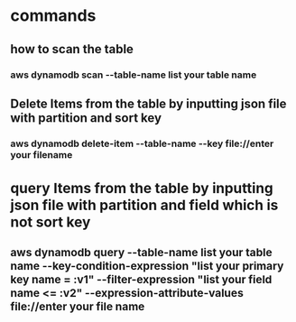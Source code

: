 # **commands**
## how to scan the table
### aws dynamodb scan --table-name **list your table name**
## Delete Items from the table by inputting json file with partition and sort key
### aws dynamodb delete-item --table-name <table name> --key file://**enter your filename**
## query Items from the table by inputting json file with partition and field which is not sort key  
### aws dynamodb query --table-name **list your table name** --key-condition-expression "**list your primary key name** = :v1" --filter-expression "**list your field  name** <= :v2" --expression-attribute-values file://**enter your file name**
